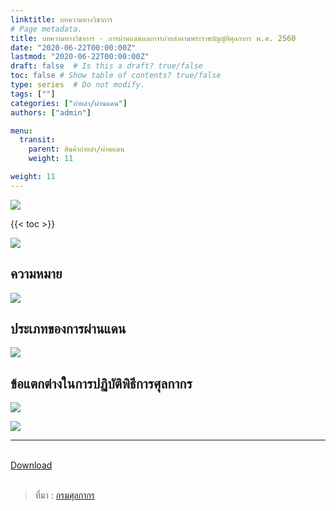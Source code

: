 ```yaml
---
linktitle: บทความทางวิชาการ
# Page metadata.
title: บทความทางวิชาการ - การผ่านแดนและการถ่ายลำตามพระราชบัญญัติศุลกากร พ.ศ. 2560
date: "2020-06-22T00:00:00Z"
lastmod: "2020-06-22T00:00:00Z"
draft: false  # Is this a draft? true/false
toc: false # Show table of contents? true/false
type: series  # Do not modify.
tags: [""]
categories: ["ถ่ายลำ/ผ่านแดน"]
authors: ["admin"]

menu:
  transit:
    parent: สินค้าถ่ายลำ/ผ่านแดน 
    weight: 11

weight: 11
---
```



![](../img/book/transitjpg_Page1.jpg)

{{< toc >}}


![](../img/book/transitjpg_Page2.jpg)

## ความหมาย

![](../img/book/transitjpg_Page3.jpg)

## ประเภทของการผ่านแดน

![](../img/book/transitjpg_Page4.jpg)

## ข้อแตกต่างในการปฏิบัติพิธีการศุลกากร
![](../img/book/transitjpg_Page5.jpg)

![](../img/book/transitjpg_Page6.jpg)

-----
<br>

<div class="article-tags">
<a class="badge badge-danger" href="./files/articles.pdf" target="_blank" id="download_files_new">Download</a> 
</div>
<br>

> ที่มา : [กรมศุลกากร](http://www.customs.go.th/data_files/f4bd78ebbea52c26fa2951957b607a5a.pdf)